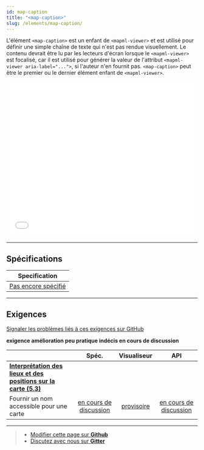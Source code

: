 ```yaml
---
id: map-caption
title: "<map-caption>"
slug: /elements/map-caption/
---
```


L'élément `<map-caption>` est un enfant de `<mapml-viewer>` et est utilisé pour 
définir une simple chaîne de texte qui n'est pas rendue visuellement. 
Le contenu devrait être lu par les lecteurs d'écran lorsque le `<mapml-viewer>` 
est focalisé, car il est utilisé pour générer la valeur de l'attribut 
`<mapml-viewer aria-label="...">`, si l'auteur n'en fournit pas. 
`<map-caption>` peut être le premier ou le dernier élément enfant de `<mapml-viewer>`.

<iframe src="../../../demo/map-caption-demo/" title="MapML Demo" height="410" width="100%" scrolling="no" frameBorder="0"></iframe>

---

## Spécifications

| Specification                                                |
|--------------------------------------------------------------|
| [Pas encore spécifié](https://github.com/Maps4HTML/MapML/issues/234) |

---

## Exigences

[Signaler les problèmes liés à ces exigences sur GitHub](https://github.com/Maps4HTML/HTML-Map-Element-UseCases-Requirements/issues/new?title=-SUMMARIZE+THE+PROBLEM-&body=-DESCRIBE+THE+PROBLEM-)

<p><b><span class="requirement">exigence</span>
<span class="enhancement">amélioration</span>
<span class="impractical">peu pratique</span>
<span class="undecided">indécis</span>
<span class="discussion">en cours de discussion</span></b></p>

|  | Spéc. | Visualiseur | API |
|:---------------------------------------------------------------------------------|:------: |:-----: |:---: |
| [**Interprétation des lieux et des positions sur la carte (5.3)**](https://maps4html.org/HTML-Map-Element-UseCases-Requirements/#map-viewers-capabilities-locations) |  |  |  |
  |              <div class="discussion">Fournir un nom accessible pour une carte</div>           | [en cours de discussion](https://github.com/Maps4HTML/HTML-Map-Element-UseCases-Requirements/issues/260) | [provisoire](https://maps4html.org/web-map-doc/docs/elements/map-caption/) | [en cours de discussion](https://github.com/Maps4HTML/HTML-Map-Element-UseCases-Requirements/issues/260) |
---

> - [Modifier cette page sur **Github**](https://github.com/Maps4HTML/web-map-doc/edit/main/i18n/fr/docusaurus-plugin-content-docs/current/elements/map-caption.md)
> - [Discutez avec nous sur **Gitter**](https://gitter.im/Maps4HTML/chat)